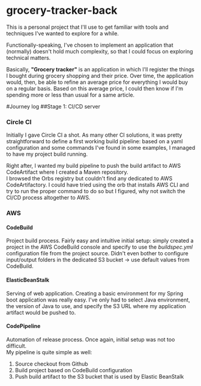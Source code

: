# grocery-tracker-back
This is a personal project that I'll use to get familiar with tools and techniques I've wanted to explore for a while.  

Functionally-speaking, I've chosen to implement an application that (normally) doesn't hold much complexity, so that I 
could focus on exploring technical matters.  

Basically, **"Grocery tracker"** is an application in which I'll register the things I bought during grocery shopping 
and their price. Over time, the application would, then, be able to refine an average price for everything I would buy 
on a regular basis. Based on this average price, I could then know if I'm spending more or less than usual for a same 
article. 

#Journey log
##Stage 1: CI/CD server
### Circle CI
Initially I gave Circle CI a shot. As many other CI solutions, it was pretty straightforward to define a first working 
build pipeline: based on a yaml configuration and some commands I've found in some examples, I managed to have my project
build running. 

Right after, I wanted my build pipeline to push the build artifact to AWS CodeArtifact where I created a Maven repository.   
I browsed the Orbs registry but couldn't find any dedicated to AWS CodeArtifactory. I could have tried using the orb
that installs AWS CLI and try to run the proper command to do so but I figured, why not switch the CI/CD process 
altogether to AWS.

### AWS
#### CodeBuild

Project build process. Fairly easy and intuitive initial setup: simply created a project in the AWS CodeBuild console 
and specify to use the _buildspec.yml_ configuration file from the project source.
Didn't even bother to configure input/output folders in the dedicated S3 bucket -> use default values from CodeBuild.

#### ElasticBeanStalk
Serving of web application. Creating a basic environment for my Spring boot application was really easy. I've only had 
to select Java environment, the version of Java to use, and specify the S3 URL where my application artifact would be 
pushed to.

#### CodePipeline
Automation of release process. Once again, initial setup was not too difficult.  
My pipeline is quite simple as well: 

1. Source checkout from Github
1. Build project based on CodeBuild configuration
1. Push build artifact to the S3 bucket that is used by Elastic BeanStalk


